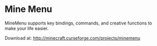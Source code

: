 Mine Menu
==========

MineMenu supports key bindings, commands, and creative functions to make your life easier.


Download at: http://minecraft.curseforge.com/projects/minemenu